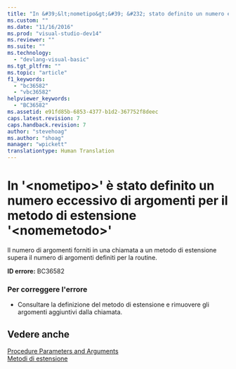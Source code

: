 ```yaml
---
title: "In &#39;&lt;nometipo&gt;&#39; &#232; stato definito un numero eccessivo di argomenti per il metodo di estensione &#39;&lt;nomemetodo&gt;&#39; | Microsoft Docs"
ms.custom: ""
ms.date: "11/16/2016"
ms.prod: "visual-studio-dev14"
ms.reviewer: ""
ms.suite: ""
ms.technology: 
  - "devlang-visual-basic"
ms.tgt_pltfrm: ""
ms.topic: "article"
f1_keywords: 
  - "bc36582"
  - "vbc36582"
helpviewer_keywords: 
  - "BC36582"
ms.assetid: e91fd85b-6853-4377-b1d2-367752f8deec
caps.latest.revision: 7
caps.handback.revision: 7
author: "stevehoag"
ms.author: "shoag"
manager: "wpickett"
translationtype: Human Translation
---
```

# In &#39;&lt;nometipo&gt;&#39; &#232; stato definito un numero eccessivo di argomenti per il metodo di estensione &#39;&lt;nomemetodo&gt;&#39;
Il numero di argomenti forniti in una chiamata a un metodo di estensione supera il numero di argomenti definiti per la routine.  
  
 **ID errore:** BC36582  
  
### Per correggere l'errore  
  
-   Consultare la definizione del metodo di estensione e rimuovere gli argomenti aggiuntivi dalla chiamata.  
  
## Vedere anche  
 [Procedure Parameters and Arguments](../../visual-basic/programming-guide/language-features/procedures/procedure-parameters-and-arguments.md)   
 [Metodi di estensione](../../visual-basic/programming-guide/language-features/procedures/extension-methods.md)